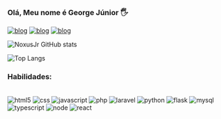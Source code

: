 ### Olá, Meu nome é George Júnior 🖐️

[![blog](https://img.shields.io/badge/Portifólio-0DBD8B?style=for-the-badge&logo=About.me&logoColor=white)](https://noxusjr.github.io/Portfolio)
[![blog](https://img.shields.io/badge/Instagram-E4405F?style=for-the-badge&logo=instagram&logoColor=white
)](https://www.instagram.com/ctt.george/)
[![blog](https://img.shields.io/badge/LinkedIn-0077B5?style=for-the-badge&logo=linkedin&logoColor=white
)](https://www.linkedin.com/in/george-j%C3%BAnior-b26776268)

![NoxusJr GitHub stats](https://github-readme-stats.vercel.app/api?username=noxusjr&show_icons=true&theme=dracula)

![Top Langs](https://github-readme-stats.vercel.app/api/top-langs/?username=noxusjr&layout=compact&theme=dracula&hide=css,jupyter%20notebook,html)

### Habilidades:

<div style="display: inline_block"><br/> 
    <img margin="5 align="center" alt="html5" src="https://img.shields.io/badge/HTML5-E34F26?style=for-the-badge&logo=html5&logoColor=white"/>
    <img margin="5 align="center" alt="css" src="https://img.shields.io/badge/CSS3-1572B6?style=for-the-badge&logo=css3&logoColor=white"/>
    <img margin="5 align="center" alt="javascript" src="https://img.shields.io/badge/JavaScript-F7DF1E?style=for-the-badge&logo=javascript&logoColor=black"/>
    <img margin="5 align="center" alt="php" src="https://img.shields.io/badge/PHP-777BB4?style=for-the-badge&logo=php&logoColor=white"/>
    <img margin="5 align="center" alt="laravel" src="https://img.shields.io/badge/Laravel-FF2D20?style=for-the-badge&logo=laravel&logoColor=white"/>
    <img margin="5 align="center" alt="python" src="https://img.shields.io/badge/Python-14354C?style=for-the-badge&logo=python&logoColor=white"/>
    <img margin="5 align="center" alt="flask" src="https://img.shields.io/badge/Flask-000000?style=for-the-badge&logo=flask&logoColor=white"/>
    <img margin="5 align="center" alt="mysql" src="https://img.shields.io/badge/MySQL-005C84?style=for-the-badge&logo=mysql&logoColor=white"/>
    <img margin="5 align="center" alt="typescript" src="https://img.shields.io/badge/TypeScript-007ACC?style=for-the-badge&logo=typescript&logoColor=white"/>
    <img margin="5 align="center" alt="node" src="https://img.shields.io/badge/Node.js-43853D?style=for-the-badge&logo=node.js&logoColor=white"/>
    <img margin="5 align="center" alt="react" src="https://img.shields.io/badge/React-20232A?style=for-the-badge&logo=react&logoColor=61DAFB"/>
    <img margin="5 align="center" alt="" src="https://img.shields.io/badge/React_Native-20232A?style=for-the-badge&logo=react&logoColor=61DAFB"/>
    <img margin="5 align="center" alt="" src="https://img.shields.io/badge/Vue.js-35495E?style=for-the-badge&logo=vue.js&logoColor=4FC08D"/>
    <img margin="5 align="center" alt="" src="https://img.shields.io/badge/Amazon_AWS-232F3E?style=for-the-badge&logo=amazon-aws&logoColor=white"/>
    <img margin="5 align="center" alt="" src="https://img.shields.io/badge/Unity-100000?style=for-the-badge&logo=unity&logoColor=white"/>
    
</div>
